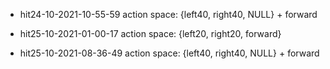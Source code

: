 - hit24-10-2021-10-55-59
    action space: {left40, right40, NULL} + forward

- hit25-10-2021-01-00-17
    action space: {left20, right20, forward}


- hit25-10-2021-08-36-49
    action space: {left40, right40, NULL} + forward